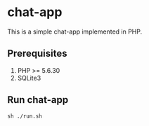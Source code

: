 # chat-app
This is a simple chat-app implemented in PHP.

## Prerequisites
1. PHP >= 5.6.30
2. SQLite3

## Run chat-app
```sh ./run.sh ```
